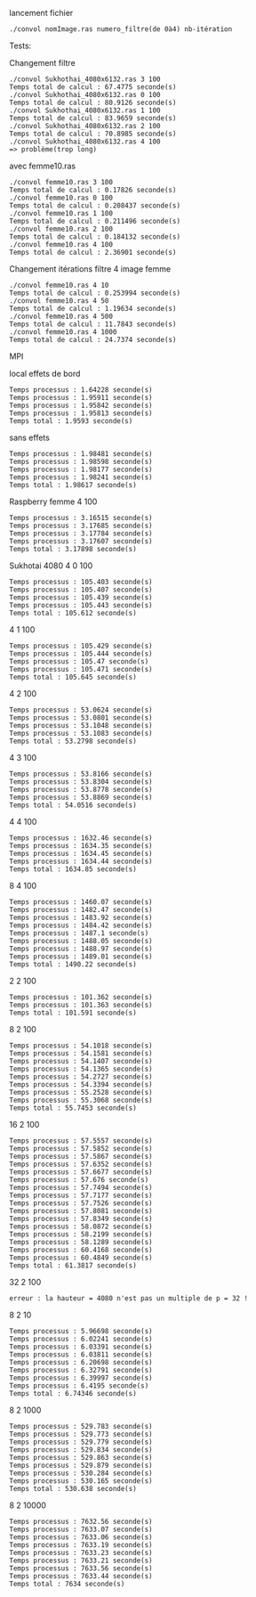 lancement fichier

    ./convol nomImage.ras numero_filtre(de 0à4) nb-itération

Tests:

Changement filtre

    ./convol Sukhothai_4080x6132.ras 3 100
    Temps total de calcul : 67.4775 seconde(s)
    ./convol Sukhothai_4080x6132.ras 0 100
    Temps total de calcul : 80.9126 seconde(s)
    ./convol Sukhothai_4080x6132.ras 1 100
    Temps total de calcul : 83.9659 seconde(s)
    ./convol Sukhothai_4080x6132.ras 2 100
    Temps total de calcul : 70.8985 seconde(s)
    ./convol Sukhothai_4080x6132.ras 4 100
    => problème(trop long)

avec femme10.ras

    ./convol femme10.ras 3 100
    Temps total de calcul : 0.17826 seconde(s)
    ./convol femme10.ras 0 100
    Temps total de calcul : 0.208437 seconde(s)
    ./convol femme10.ras 1 100
    Temps total de calcul : 0.211496 seconde(s)
    ./convol femme10.ras 2 100
    Temps total de calcul : 0.184132 seconde(s)
    ./convol femme10.ras 4 100
    Temps total de calcul : 2.36901 seconde(s)

Changement itérations
filtre 4 image femme

    ./convol femme10.ras 4 10
    Temps total de calcul : 0.253994 seconde(s)
    ./convol femme10.ras 4 50
    Temps total de calcul : 1.19634 seconde(s)
    ./convol femme10.ras 4 500
    Temps total de calcul : 11.7843 seconde(s)
    ./convol femme10.ras 4 1000
    Temps total de calcul : 24.7374 seconde(s)

MPI

local
effets de bord

    Temps processus : 1.64228 seconde(s)
    Temps processus : 1.95911 seconde(s)
    Temps processus : 1.95842 seconde(s)
    Temps processus : 1.95813 seconde(s)
    Temps total : 1.9593 seconde(s)

sans effets

    Temps processus : 1.98481 seconde(s)
    Temps processus : 1.98598 seconde(s)
    Temps processus : 1.98177 seconde(s)
    Temps processus : 1.98241 seconde(s)
    Temps total : 1.98617 seconde(s)

Raspberry
femme 4 100

    Temps processus : 3.16515 seconde(s)
    Temps processus : 3.17685 seconde(s)
    Temps processus : 3.17784 seconde(s)
    Temps processus : 3.17607 seconde(s)
    Temps total : 3.17898 seconde(s)

Sukhotai 4080
4 0 100

    Temps processus : 105.403 seconde(s)
    Temps processus : 105.407 seconde(s)
    Temps processus : 105.439 seconde(s)
    Temps processus : 105.443 seconde(s)
    Temps total : 105.612 seconde(s)

4 1 100

    Temps processus : 105.429 seconde(s)
    Temps processus : 105.444 seconde(s)
    Temps processus : 105.47 seconde(s)
    Temps processus : 105.471 seconde(s)
    Temps total : 105.645 seconde(s)

4 2 100

    Temps processus : 53.0624 seconde(s)
    Temps processus : 53.0801 seconde(s)
    Temps processus : 53.1048 seconde(s)
    Temps processus : 53.1083 seconde(s)
    Temps total : 53.2798 seconde(s)

4 3 100

    Temps processus : 53.8166 seconde(s)
    Temps processus : 53.8304 seconde(s)
    Temps processus : 53.8778 seconde(s)
    Temps processus : 53.8869 seconde(s)
    Temps total : 54.0516 seconde(s)

4 4 100

    Temps processus : 1632.46 seconde(s)
    Temps processus : 1634.35 seconde(s)
    Temps processus : 1634.45 seconde(s)
    Temps processus : 1634.44 seconde(s)
    Temps total : 1634.85 seconde(s)

8 4 100

    Temps processus : 1460.07 seconde(s)
    Temps processus : 1482.47 seconde(s)
    Temps processus : 1483.92 seconde(s)
    Temps processus : 1484.42 seconde(s)
    Temps processus : 1487.1 seconde(s)
    Temps processus : 1488.05 seconde(s)
    Temps processus : 1488.97 seconde(s)
    Temps processus : 1489.01 seconde(s)
    Temps total : 1490.22 seconde(s)

2 2 100

    Temps processus : 101.362 seconde(s)
    Temps processus : 101.363 seconde(s)
    Temps total : 101.591 seconde(s)

8 2 100

    Temps processus : 54.1018 seconde(s)
    Temps processus : 54.1581 seconde(s)
    Temps processus : 54.1407 seconde(s)
    Temps processus : 54.1365 seconde(s)
    Temps processus : 54.2727 seconde(s)
    Temps processus : 54.3394 seconde(s)
    Temps processus : 55.2528 seconde(s)
    Temps processus : 55.3068 seconde(s)
    Temps total : 55.7453 seconde(s)

16 2 100

    Temps processus : 57.5557 seconde(s)
    Temps processus : 57.5852 seconde(s)
    Temps processus : 57.5867 seconde(s)
    Temps processus : 57.6352 seconde(s)
    Temps processus : 57.6677 seconde(s)
    Temps processus : 57.676 seconde(s)
    Temps processus : 57.7494 seconde(s)
    Temps processus : 57.7177 seconde(s)
    Temps processus : 57.7526 seconde(s)
    Temps processus : 57.8081 seconde(s)
    Temps processus : 57.8349 seconde(s)
    Temps processus : 58.0872 seconde(s)
    Temps processus : 58.2199 seconde(s)
    Temps processus : 58.1289 seconde(s)
    Temps processus : 60.4168 seconde(s)
    Temps processus : 60.4849 seconde(s)
    Temps total : 61.3817 seconde(s)

32 2 100

    erreur : la hauteur = 4080 n'est pas un multiple de p = 32 !

8 2 10

    Temps processus : 5.96698 seconde(s)
    Temps processus : 6.02241 seconde(s)
    Temps processus : 6.03391 seconde(s)
    Temps processus : 6.03811 seconde(s)
    Temps processus : 6.20698 seconde(s)
    Temps processus : 6.32791 seconde(s)
    Temps processus : 6.39997 seconde(s)
    Temps processus : 6.4195 seconde(s)
    Temps total : 6.74346 seconde(s)

8 2 1000

    Temps processus : 529.783 seconde(s)
    Temps processus : 529.773 seconde(s)
    Temps processus : 529.779 seconde(s)
    Temps processus : 529.834 seconde(s)
    Temps processus : 529.863 seconde(s)
    Temps processus : 529.879 seconde(s)
    Temps processus : 530.284 seconde(s)
    Temps processus : 530.165 seconde(s)
    Temps total : 530.638 seconde(s)

8 2 10000

    Temps processus : 7632.56 seconde(s)
    Temps processus : 7633.07 seconde(s)
    Temps processus : 7633.06 seconde(s)
    Temps processus : 7633.19 seconde(s)
    Temps processus : 7633.23 seconde(s)
    Temps processus : 7633.21 seconde(s)
    Temps processus : 7633.56 seconde(s)
    Temps processus : 7633.44 seconde(s)
    Temps total : 7634 seconde(s)

